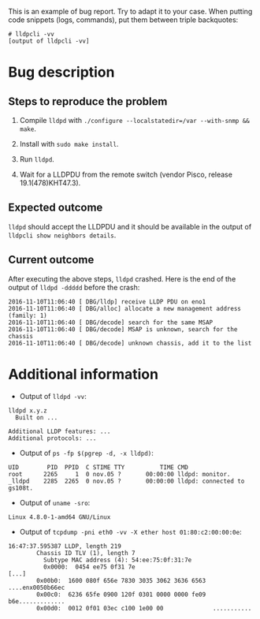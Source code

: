 This is an example of bug report. Try to adapt it to your case. When
putting code snippets (logs, commands), put them between triple backquotes:

```
# lldpcli -vv
[output of lldpcli -vv]
```

# Bug description

## Steps to reproduce the problem

 1. Compile `lldpd` with `./configure --localstatedir=/var --with-snmp && make`.

 2. Install with `sudo make install`.

 3. Run `lldpd`.
 
 4. Wait for a LLDPDU from the remote switch (vendor Pisco, release 19.1(478)KHT47.3).
 
## Expected outcome

`lldpd` should accept the LLDPDU and it should be available in the
output of `lldpcli show neighbors details`.

## Current outcome

After executing the above steps, `lldpd` crashed. Here is the end of
the output of `lldpd -ddddd` before the crash:

```
2016-11-10T11:06:40 [ DBG/lldp] receive LLDP PDU on eno1
2016-11-10T11:06:40 [ DBG/alloc] allocate a new management address (family: 1)
2016-11-10T11:06:40 [ DBG/decode] search for the same MSAP
2016-11-10T11:06:40 [ DBG/decode] MSAP is unknown, search for the chassis
2016-11-10T11:06:40 [ DBG/decode] unknown chassis, add it to the list
```

# Additional information

 - Output of `lldpd -vv`:
 
```
lldpd x.y.z
  Built on ...
  
Additional LLDP features: ...
Additional protocols: ...
```

 - Output of `ps -fp $(pgrep -d, -x lldpd)`:
 
```
UID        PID  PPID  C STIME TTY          TIME CMD
root      2265     1  0 nov.05 ?       00:00:00 lldpd: monitor.
_lldpd    2285  2265  0 nov.05 ?       00:00:00 lldpd: connected to gs108t.
```

 - Output of `uname -sro`:
 
```
Linux 4.8.0-1-amd64 GNU/Linux
```

 - Output of `tcpdump -pni eth0 -vv -X ether host 01:80:c2:00:00:0e`:
 
```
16:47:37.595387 LLDP, length 219
        Chassis ID TLV (1), length 7
          Subtype MAC address (4): 54:ee:75:0f:31:7e
          0x0000:  0454 ee75 0f31 7e
[...]
        0x00b0:  1600 080f 656e 7830 3035 3062 3636 6563  ....enx0050b66ec
        0x00c0:  6236 65fe 0900 120f 0301 0000 0000 fe09  b6e.............
        0x00d0:  0012 0f01 03ec c100 1e00 00              ...........
```
